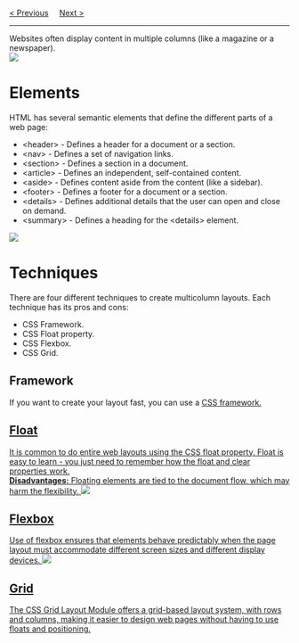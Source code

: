<a href="/HTML/Head.md">&lt; Previous</a>
&nbsp;&nbsp;&nbsp;
<a href="/HTML/Responsive.md">Next &gt;</a>
<hr>
Websites often display content in multiple columns (like a magazine or a newspaper).
<br>
<img src="https://i.imgur.com/YIJb7Qa.png">
<h1>Elements</h1>
HTML has several semantic elements that define the different parts of a web page:
<ul>
  <li>&lt;header&gt; - Defines a header for a document or a section.</li>
  <li>&lt;nav&gt; - Defines a set of navigation links.</li>
  <li>&lt;section&gt; - Defines a section in a document.</li>
  <li>&lt;article&gt; - Defines an independent, self-contained content.</li>
  <li>&lt;aside&gt; - Defines content aside from the content (like a sidebar).</li>
  <li>&lt;footer&gt; - Defines a footer for a document or a section.</li>
  <li>&lt;details&gt; - Defines additional details that the user can open and close on demand.</li>
  <li>&lt;summary&gt; - Defines a heading for the &lt;details&gt; element.</li>
</ul>
<img src="https://i.imgur.com/bxGv0go.png">
<h1>Techniques</h1>
There are four different techniques to create multicolumn layouts. Each technique has its pros and cons:
<ul>
  <li>CSS Framework.</li>
  <li>CSS Float property.</li>
  <li>CSS Flexbox.</li>
  <li>CSS Grid.</li>
</ul>
<h2>Framework</h2>
If you want to create your layout fast, you can use a <a href="/CSS/Responsive/Frameworks.md">CSS framework.
<h2>Float</h2>
It is common to do entire web layouts using the CSS float property. Float is easy to learn - you just need to remember how the float and clear properties work.<br><b>Disadvantages:</b> Floating elements are tied to the document flow, which may harm the flexibility.
<img src="https://i.imgur.com/68JBU5N.png">
<h2>Flexbox</h2>
Use of flexbox ensures that elements behave predictably when the page layout must accommodate different screen sizes and different display devices.
<img src="https://i.imgur.com/7QFPluJ.png">
<h2>Grid</h2>
The CSS Grid Layout Module offers a grid-based layout system, with rows and columns, making it easier to design web pages without having to use floats and positioning.
